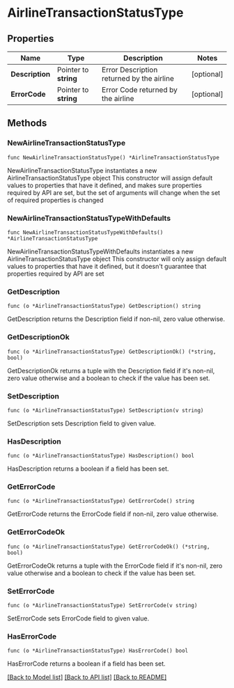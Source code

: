 # AirlineTransactionStatusType

## Properties

Name | Type | Description | Notes
------------ | ------------- | ------------- | -------------
**Description** | Pointer to **string** | Error Description returned by the airline | [optional] 
**ErrorCode** | Pointer to **string** | Error Code returned by the airline | [optional] 

## Methods

### NewAirlineTransactionStatusType

`func NewAirlineTransactionStatusType() *AirlineTransactionStatusType`

NewAirlineTransactionStatusType instantiates a new AirlineTransactionStatusType object
This constructor will assign default values to properties that have it defined,
and makes sure properties required by API are set, but the set of arguments
will change when the set of required properties is changed

### NewAirlineTransactionStatusTypeWithDefaults

`func NewAirlineTransactionStatusTypeWithDefaults() *AirlineTransactionStatusType`

NewAirlineTransactionStatusTypeWithDefaults instantiates a new AirlineTransactionStatusType object
This constructor will only assign default values to properties that have it defined,
but it doesn't guarantee that properties required by API are set

### GetDescription

`func (o *AirlineTransactionStatusType) GetDescription() string`

GetDescription returns the Description field if non-nil, zero value otherwise.

### GetDescriptionOk

`func (o *AirlineTransactionStatusType) GetDescriptionOk() (*string, bool)`

GetDescriptionOk returns a tuple with the Description field if it's non-nil, zero value otherwise
and a boolean to check if the value has been set.

### SetDescription

`func (o *AirlineTransactionStatusType) SetDescription(v string)`

SetDescription sets Description field to given value.

### HasDescription

`func (o *AirlineTransactionStatusType) HasDescription() bool`

HasDescription returns a boolean if a field has been set.

### GetErrorCode

`func (o *AirlineTransactionStatusType) GetErrorCode() string`

GetErrorCode returns the ErrorCode field if non-nil, zero value otherwise.

### GetErrorCodeOk

`func (o *AirlineTransactionStatusType) GetErrorCodeOk() (*string, bool)`

GetErrorCodeOk returns a tuple with the ErrorCode field if it's non-nil, zero value otherwise
and a boolean to check if the value has been set.

### SetErrorCode

`func (o *AirlineTransactionStatusType) SetErrorCode(v string)`

SetErrorCode sets ErrorCode field to given value.

### HasErrorCode

`func (o *AirlineTransactionStatusType) HasErrorCode() bool`

HasErrorCode returns a boolean if a field has been set.


[[Back to Model list]](../README.md#documentation-for-models) [[Back to API list]](../README.md#documentation-for-api-endpoints) [[Back to README]](../README.md)


